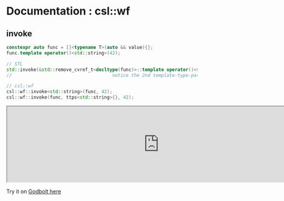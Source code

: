 # Documentation : csl::wf

## invoke

```cpp
constexpr auto func = []<typename T>(auto && value){};
func.template operator()<std::string>(42);

// STL
std::invoke(&std::remove_cvref_t<decltype(func)>::template operator()<std::string, int>, func, 42);
//                                     notice the 2nd template-type-paramter here  ^^^

// csl::wf
csl::wf::invoke<std::string>(func, 42);
csl::wf::invoke(func, ttps<std::string>{}, 42);
```

<iframe width="800px" height="200px" src="https://tinyurl.com/7pdtw2nt"></iframe>

Try it on [Godbolt here](https://godbolt.org/z/MbeqxEnG4)

